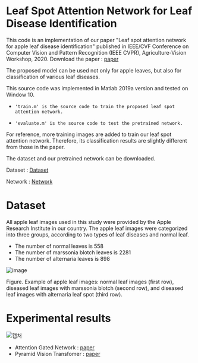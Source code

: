 # Leaf Spot Attention Network for Leaf Disease Identification

This code is an implementation of our paper "Leaf spot attention network for apple leaf disease identification" published in IEEE/CVF Conference on Computer Vision and Pattern Recognition (IEEE CVPR), Agriculture-Vision Workshop, 2020. Download the paper : [paper](https://openaccess.thecvf.com/content_CVPRW_2020/papers/w5/Yu_Leaf_Spot_Attention_Network_for_Apple_Leaf_Disease_Identification_CVPRW_2020_paper.pdf)

The proposed model can be used not only for apple leaves, but also for classification of various leaf diseases.

This source code was implemented in Matlab 2019a version and tested on Window 10.

-     'train.m' is the source code to train the proposed leaf spot attention network.
-     'evaluate.m' is the source code to test the pretrained network.

For reference, more training images are added to train our leaf spot attention network. Therefore, its classification results are slightly different from those in the paper.

The dataset and our pretrained network can be downloaded.

Dataset : [Dataset](https://drive.google.com/file/d/1zSRzOvAQydPufVLcCzYRWgunNVztBUxe/view?usp=sharing)

Network : [Network](https://drive.google.com/file/d/19rUDzQ_JN0IWUvvLvN6qtG2QRC7GZAM6/view?usp=sharing)

# Dataset

All apple leaf images used in this study were provided by the Apple Research Institute in our country. The apple leaf images were categorized into three groups, according to two types of leaf diseases and normal leaf.

- The number of normal leaves is 558
- The number of marssonia blotch leaves is 2281
- The number of alternaria leaves is 898

![image](https://user-images.githubusercontent.com/73872706/116661105-e5e0bc80-a9ce-11eb-85d7-949bb04c32fa.png)

Figure. Example of apple leaf images: normal leaf images (first row), diseased leaf images with marssonia blotch (second row), and diseased leaf images with alternaria leaf spot (third row).


# Experimental results

![캡처](https://user-images.githubusercontent.com/73872706/128283949-d397bd11-548d-4191-90c3-17814e571542.PNG)
- Attention Gated Network : [paper](https://arxiv.org/pdf/1808.08114.pdf)
- Pyramid Vision Transfomer : [paper](https://arxiv.org/pdf/2102.12122.pdf)

